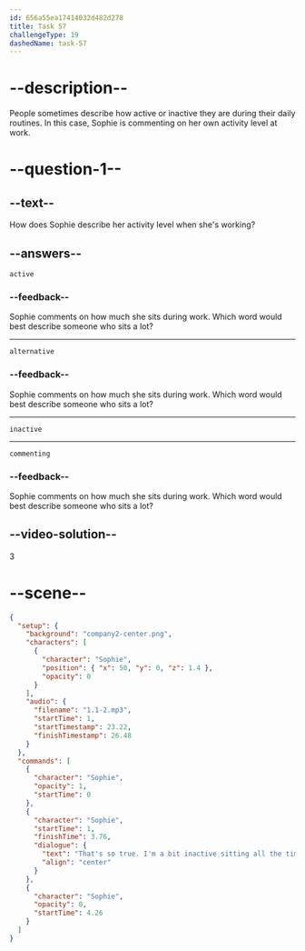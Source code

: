 ```yaml
---
id: 656a55ea17414032d482d278
title: Task 57
challengeType: 19
dashedName: task-57
---
```


<!--
AUDIO REFERENCE:
Sophie: That is true. I am a bit inactive, sitting all the time. This is a good alternative for me. But hey, your desk is just like my desk. You are in luck.
-->

# --description--

People sometimes describe how active or inactive they are during their daily routines. In this case, Sophie is commenting on her own activity level at work.

# --question-1--

## --text--

How does Sophie describe her activity level when she's working?

## --answers--

`active`

### --feedback--

Sophie comments on how much she sits during work. Which word would best describe someone who sits a lot?

---

`alternative`

### --feedback--

Sophie comments on how much she sits during work. Which word would best describe someone who sits a lot?

---

`inactive`

---

`commenting`

### --feedback--

Sophie comments on how much she sits during work. Which word would best describe someone who sits a lot?

## --video-solution--

3

# --scene--

```json
{
  "setup": {
    "background": "company2-center.png",
    "characters": [
      {
        "character": "Sophie",
        "position": { "x": 50, "y": 0, "z": 1.4 },
        "opacity": 0
      }
    ],
    "audio": {
      "filename": "1.1-2.mp3",
      "startTime": 1,
      "startTimestamp": 23.22,
      "finishTimestamp": 26.48
    }
  },
  "commands": [
    {
      "character": "Sophie",
      "opacity": 1,
      "startTime": 0
    },
    {
      "character": "Sophie",
      "startTime": 1,
      "finishTime": 3.76,
      "dialogue": {
        "text": "That's so true. I'm a bit inactive sitting all the time.",
        "align": "center"
      }
    },
    {
      "character": "Sophie",
      "opacity": 0,
      "startTime": 4.26
    }
  ]
}
```
